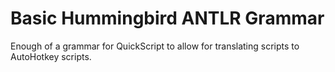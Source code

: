 # Basic Hummingbird ANTLR Grammar
Enough of a grammar for QuickScript to allow for translating scripts to AutoHotkey scripts.